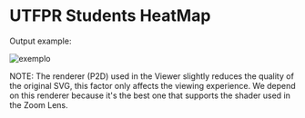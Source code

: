 # UTFPR Students HeatMap

Output example:

![exemplo](./Resultados/output.png)

NOTE: The renderer (P2D) used in the Viewer slightly reduces the quality of the
original SVG, this factor only affects the viewing experience. We depend on this
renderer because it's the best one that supports the shader used in the Zoom
Lens.
